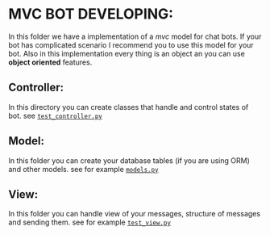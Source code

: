 # MVC BOT DEVELOPING:

In this folder we have a implementation of a *mvc* model for chat bots.
If your bot has complicated scenario I recommend you to use this model for your bot.
Also in this implementation every thing is an object an you can use **object oriented** features.

## Controller:
In this directory you can create classes that handle and control states of bot.
see [`test_controller.py`](https://github.com/mmdaz/mvc_model_bot_developing/tree/master/controller/test_controller.py)

## Model:
In this folder you can create your database tables (if you are using ORM) and other models.
see for example [`models.py`](https://github.com/mmdaz/mvc_model_bot_developing/tree/master//model/models.py)

## View:

In this folder you can handle view of your messages, structure of messages and sending them.
see for example [`test_view.py`](https://github.com/mmdaz/mvc_model_bot_developing/tree/master/view/test_view.py)